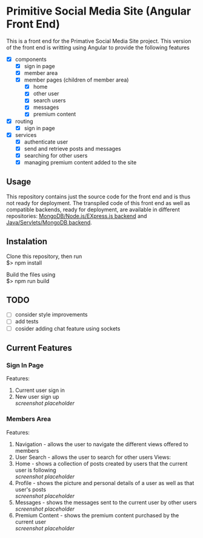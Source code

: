 # Primitive Social Media Site (Angular Front End)
This is a front end for the Primative Social Media Site project. This version of the front end is writting using Angular to provide the following features
- [x] components
  - [x] sign in page 
  - [x] member area
  - [x] member pages (children of member area)
    - [x] home
    - [x] other user
    - [x] search users
    - [x] messages
    - [x] premium content
- [x] routing
  - [x] sign in page 
- [x] services 
  - [x] authenticate user
  - [x] send and retrieve posts and messages
  - [x] searching for other users
  - [x] managing premium content added to the site

## Usage
This repository contains just the source code for the front end and is thus not ready for deployment. The transpiled code of this front end as well as compatible backends, ready for deployment, are available in different repositories: [MongoDB/Node.js/EXpress.js backend](https://github.com/albertpatterson/PrimitiveSocialMediaSite-API-Mongo-Node-Express) and [Java/Servlets/MongoDB backend](https://github.com/albertpatterson/PrimitiveSocialMediaSite-API-Mongo-Servlet). 

## Instalation
Clone this repository, then run<br>
$> npm install

Build the files using <br>
$> npm run build

## TODO
- [ ] consider style improvements
- [ ] add tests
- [ ] cosider adding chat feature using sockets

## Current Features
### Sign In Page
Features:
1) Current user sign in
2) New user sign up
<br>*screenshot placeholder*

### Members Area
Features:
1) Navigation - allows the user to navigate the different views offered to members
2) User Search - allows the user to search for other users
Views:
1) Home - shows a collection of posts created by users that the current user is following
<br>*screenshot placeholder*
2) Profile - shows the picture and personal details of a user as well as that user's posts
<br>*screenshot placeholder*
3) Messages - shows the messages sent to the current user by other users
<br>*screenshot placeholder*
4) Premium Content - shows the premium content purchased by the current user
<br>*screenshot placeholder*



